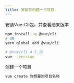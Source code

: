 ```yaml
---
title: 安装并创建一个项目
---
```

安装Vue-Cli包，并查看结果版本
```bash
npm install -g @vue/cli
# OR
yarn global add @vue/cli

# @vue/cli 4.5.12
vue --version
```

创建一个项目
```bash
vue create 你想要的项目名称
```
